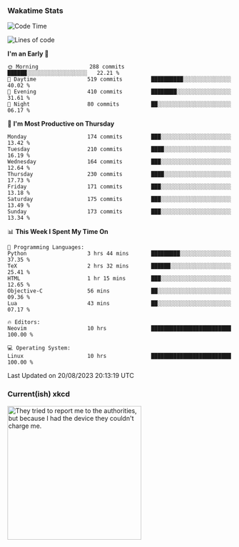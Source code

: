 ### Wakatime Stats
<!--START_SECTION:waka-->
![Code Time](http://img.shields.io/badge/Code%20Time-1%2C920%20hrs%2027%20mins-blue)

![Lines of code](https://img.shields.io/badge/From%20Hello%20World%20I%27ve%20Written-788.4%20thousand%20lines%20of%20code-blue)

**I'm an Early 🐤** 

```text
🌞 Morning                288 commits         ██████░░░░░░░░░░░░░░░░░░░   22.21 % 
🌆 Daytime                519 commits         ██████████░░░░░░░░░░░░░░░   40.02 % 
🌃 Evening                410 commits         ████████░░░░░░░░░░░░░░░░░   31.61 % 
🌙 Night                  80 commits          ██░░░░░░░░░░░░░░░░░░░░░░░   06.17 % 
```
📅 **I'm Most Productive on Thursday** 

```text
Monday                   174 commits         ███░░░░░░░░░░░░░░░░░░░░░░   13.42 % 
Tuesday                  210 commits         ████░░░░░░░░░░░░░░░░░░░░░   16.19 % 
Wednesday                164 commits         ███░░░░░░░░░░░░░░░░░░░░░░   12.64 % 
Thursday                 230 commits         ████░░░░░░░░░░░░░░░░░░░░░   17.73 % 
Friday                   171 commits         ███░░░░░░░░░░░░░░░░░░░░░░   13.18 % 
Saturday                 175 commits         ███░░░░░░░░░░░░░░░░░░░░░░   13.49 % 
Sunday                   173 commits         ███░░░░░░░░░░░░░░░░░░░░░░   13.34 % 
```


📊 **This Week I Spent My Time On** 

```text
💬 Programming Languages: 
Python                   3 hrs 44 mins       █████████░░░░░░░░░░░░░░░░   37.35 % 
TeX                      2 hrs 32 mins       ██████░░░░░░░░░░░░░░░░░░░   25.41 % 
HTML                     1 hr 15 mins        ███░░░░░░░░░░░░░░░░░░░░░░   12.65 % 
Objective-C              56 mins             ██░░░░░░░░░░░░░░░░░░░░░░░   09.36 % 
Lua                      43 mins             ██░░░░░░░░░░░░░░░░░░░░░░░   07.17 % 

🔥 Editors: 
Neovim                   10 hrs              █████████████████████████   100.00 % 

💻 Operating System: 
Linux                    10 hrs              █████████████████████████   100.00 % 
```


 Last Updated on 20/08/2023 20:13:19 UTC
<!--END_SECTION:waka-->

### Current(ish) xkcd
<a id="xkcd-a" title="They tried to report me to the authorities, but because I had the device they couldn't charge me." href="https://www.xkcd.com" target="_blank">
        <img align="center" id="xkcd-img" src="https://imgs.xkcd.com/comics/electron_holes.png" alt="They tried to report me to the authorities, but because I had the device they couldn't charge me." height=300 />
</a>
